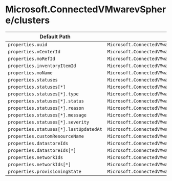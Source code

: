 # Microsoft.ConnectedVMwarevSphere/clusters

| Default Path | Alias |
|---|---|
| `properties.uuid` | `Microsoft.ConnectedVMwarevSphere/clusters/uuid` |
| `properties.vCenterId` | `Microsoft.ConnectedVMwarevSphere/clusters/vCenterId` |
| `properties.moRefId` | `Microsoft.ConnectedVMwarevSphere/clusters/moRefId` |
| `properties.inventoryItemId` | `Microsoft.ConnectedVMwarevSphere/clusters/inventoryItemId` |
| `properties.moName` | `Microsoft.ConnectedVMwarevSphere/clusters/moName` |
| `properties.statuses` | `Microsoft.ConnectedVMwarevSphere/clusters/statuses` |
| `properties.statuses[*]` | `Microsoft.ConnectedVMwarevSphere/clusters/statuses[*]` |
| `properties.statuses[*].type` | `Microsoft.ConnectedVMwarevSphere/clusters/statuses[*].type` |
| `properties.statuses[*].status` | `Microsoft.ConnectedVMwarevSphere/clusters/statuses[*].status` |
| `properties.statuses[*].reason` | `Microsoft.ConnectedVMwarevSphere/clusters/statuses[*].reason` |
| `properties.statuses[*].message` | `Microsoft.ConnectedVMwarevSphere/clusters/statuses[*].message` |
| `properties.statuses[*].severity` | `Microsoft.ConnectedVMwarevSphere/clusters/statuses[*].severity` |
| `properties.statuses[*].lastUpdatedAt` | `Microsoft.ConnectedVMwarevSphere/clusters/statuses[*].lastUpdatedAt` |
| `properties.customResourceName` | `Microsoft.ConnectedVMwarevSphere/clusters/customResourceName` |
| `properties.datastoreIds` | `Microsoft.ConnectedVMwarevSphere/clusters/datastoreIds` |
| `properties.datastoreIds[*]` | `Microsoft.ConnectedVMwarevSphere/clusters/datastoreIds[*]` |
| `properties.networkIds` | `Microsoft.ConnectedVMwarevSphere/clusters/networkIds` |
| `properties.networkIds[*]` | `Microsoft.ConnectedVMwarevSphere/clusters/networkIds[*]` |
| `properties.provisioningState` | `Microsoft.ConnectedVMwarevSphere/clusters/provisioningState` |

